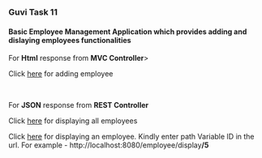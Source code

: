 <h3>Guvi Task 11</h3>
<h4>Basic Employee Management Application which provides adding and dislaying employees functionalities</h4>
<p>For <strong>Html</strong> response from <strong>MVC Controller</strong>> </p>
<p>Click <a href= "http://localhost:8080/employee/addEmployee" }">here</a> for adding employee</p>
<br>
<p>For <strong>JSON</strong> response from <strong>REST Controller</strong> </p>
<p>Click <a href="http://localhost:8080/employee/displayAll">here</a> for displaying all employees</p>
<p>Click <a href=http://localhost:8080/employee/display>here</a> for displaying an employee. Kindly enter path Variable ID in the url. For example - http://localhost:8080/employee/display<strong>/5</strong> </p>
